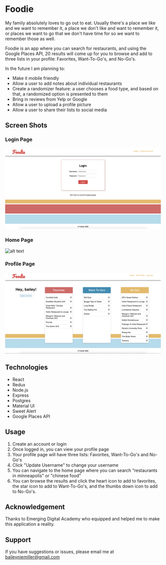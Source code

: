 # Foodie

My family absolutely loves to go out to eat.  Usually there's a place we like and we want to remember it, a place we don't like and want to remember it, or places we want to go that we don't have time for so we want to remember those as well.

Foodie is an app where you can search for restaurants, and using the Google Places API, 20 results will come up for you to browse and add to three lists in your profile: Favorites, Want-To-Go's, and No-Go's.

In the future I am planning to:
* Make it mobile friendly
* Allow a user to add notes about individual restaurants
* Create a randomizer feature: a user chooses a food type, and based on that, a randomized option is presented to them
* Bring in reviews from Yelp or Google
* Allow a user to upload a profile picture
* Allow a user to share their lists to social media

## Screen Shots

### Login Page

![alt text](public/screenshots/login.png "Login Page")

### Home Page

![alt text](public/screenshots/home.png "Home Page")

### Profile Page

![alt text](public/screenshots/profile.png "Profile Page")

## Technologies

* React
* Redux
* Node.js
* Express
* Postgres
* Material UI
* Sweet Alert
* Google Places API

## Usage

1. Create an account or login
2. Once logged in, you can view your profile page
3. Your profile page will have three lists: Favorites, Want-To-Go's and No-Go's
4. Click "Update Username" to change your username
5. You can navigate to the home page where you can search "restaurants in minneapolis" or "chinese food"
6. You can browse the results and click the heart icon to add to favorites, the star icon to add to Want-To-Go's, and the thumbs down icon to add to No-Go's.


## Acknowledgement
Thanks to Emerging Digital Academy who equipped and helped me to make this application a reality.

## Support
If you have suggestions or issues, please email me at baileyniemiller@gmail.com

